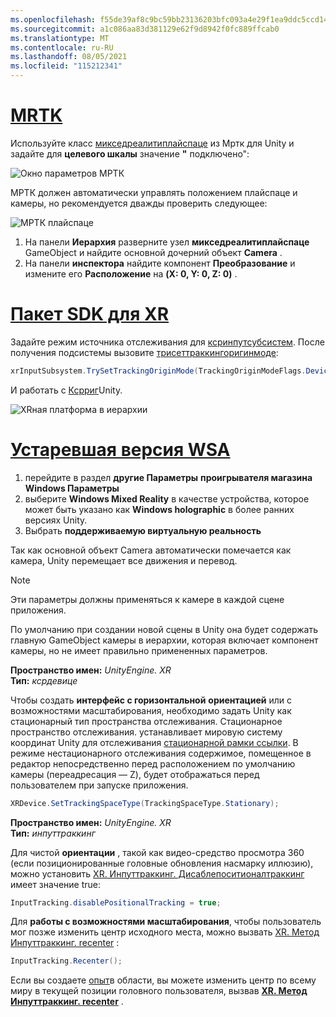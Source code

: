 ```yaml
---
ms.openlocfilehash: f55de39af8c9bc59bb23136203bfc093a4e29f1ea9ddc5ccd147f8c81d6f0020
ms.sourcegitcommit: a1c086aa83d381129e62f9d8942f0fc889ffcab0
ms.translationtype: MT
ms.contentlocale: ru-RU
ms.lasthandoff: 08/05/2021
ms.locfileid: "115212341"
---
```

# <a name="mrtk"></a>[MRTK](#tab/mrtk)
<!-- NEVER CHANGE THE ABOVE LINE! -->

Используйте класс [микседреалитиплайспаце](/dotnet/api/microsoft.mixedreality.toolkit.mixedrealityplayspace) из Мртк для Unity и задайте для **целевого шкалы** значение **"** подключено":

![Окно параметров МРТК](../../images/mrtk-target-scale.png)

МРТК должен автоматически управлять положением плайспаце и камеры, но рекомендуется дважды проверить следующее:

![МРТК плайспаце](../../images/mrtk-playspace.png)

1. На панели **Иерархия** разверните узел **микседреалитиплайспаце** GameObject и найдите основной дочерний объект **Camera** .
2. На панели **инспектора** найдите компонент **Преобразование** и измените его **Расположение** на **(X: 0, Y: 0, Z: 0)** .

# <a name="xr-sdk"></a>[Пакет SDK для XR](#tab/xr)
<!-- NEVER CHANGE THE ABOVE LINE! -->

Задайте режим источника отслеживания для [ксринпутсубсистем](https://docs.unity3d.com/Documentation/ScriptReference/XR.XRInputSubsystem.html). После получения подсистемы вызовите [трисеттраккингоригинмоде](https://docs.unity3d.com/Documentation/ScriptReference/XR.XRInputSubsystem.TrySetTrackingOriginMode.html):

```cs
xrInputSubsystem.TrySetTrackingOriginMode(TrackingOriginModeFlags.Device);
```

И работать с [Ксрриг](https://docs.unity3d.com/Manual/configuring-project-for-xr.html)Unity.

![XRная платформа в иерархии](../../images/xrsdk-xrrig.png)

# <a name="legacy-wsa"></a>[Устаревшая версия WSA](#tab/wsa)
<!-- NEVER CHANGE THE ABOVE LINE! -->

1. перейдите в раздел **другие Параметры** **проигрывателя магазина Windows Параметры**
2. выберите **Windows Mixed Reality** в качестве устройства, которое может быть указано как **Windows holographic** в более ранних версиях Unity.
3. Выбрать **поддерживаемую виртуальную реальность**

Так как основной объект Camera автоматически помечается как камера, Unity перемещает все движения и перевод.

>[!NOTE]
>Эти параметры должны применяться к камере в каждой сцене приложения.
>
>По умолчанию при создании новой сцены в Unity она будет содержать главную GameObject камеры в иерархии, которая включает компонент камеры, но не имеет правильно примененных параметров.

**Пространство имен:** *UnityEngine. XR*<br>
**Тип:** *ксрдевице*

Чтобы создать **интерфейс с горизонтальной** **ориентацией** или с возможностями масштабирования, необходимо задать Unity как стационарный тип пространства отслеживания. Стационарное пространство отслеживания. устанавливает мировую систему координат Unity для отслеживания [стационарной рамки ссылки](../../../../design/coordinate-systems.md#spatial-coordinate-systems). В режиме нестационарного отслеживания содержимое, помещенное в редактор непосредственно перед расположением по умолчанию камеры (переадресация — Z), будет отображаться перед пользователем при запуске приложения.

```cs
XRDevice.SetTrackingSpaceType(TrackingSpaceType.Stationary);
```

**Пространство имен:** *UnityEngine. XR*<br>
**Тип:** *инпуттраккинг*

Для чистой **ориентации** , такой как видео-средство просмотра 360 (если позиционированные головные обновления насмарку иллюзию), можно установить [XR. Инпуттраккинг. Дисаблепоситионалтраккинг](https://docs.unity3d.com/ScriptReference/XR.InputTracking-disablePositionalTracking.html) имеет значение true:

```cs
InputTracking.disablePositionalTracking = true;
```

Для **работы с возможностями масштабирования**, чтобы пользователь мог позже изменить центр исходного места, можно вызвать [XR. Метод Инпуттраккинг. recenter](https://docs.unity3d.com/ScriptReference/XR.InputTracking.Recenter.html) :

```cs
InputTracking.Recenter();
```

Если вы создаете [опыт](../../../../design/coordinate-systems.md)в области, вы можете изменить центр по всему миру в текущей позиции головного пользователя, вызвав **[XR. Метод Инпуттраккинг. recenter](https://docs.unity3d.com/ScriptReference/XR.InputTracking.Recenter.html)** .